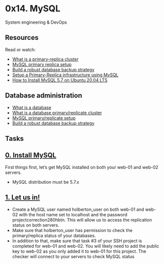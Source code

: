 # 0x14. MySQL
System engineering & DevOps

## Resources
Read or watch:

* [What is a primary-replica cluster](https://www.digitalocean.com/community/tutorials/how-to-choose-a-redundancy-plan-to-ensure-high-availability#sql-replication)
* [MySQL primary replica setup](https://www.digitalocean.com/community/tutorials/how-to-set-up-replication-in-mysql)
* [Build a robust database backup strategy](https://www.databasejournal.com/features/mssql/developing-a-sql-server-backup-strategy.html)
* [Setup a Primary-Replica infrastructure using MySQL](https://medium.com/@estebandelahoz/setup-a-primary-replica-infrastructure-using-mysql-5bcab77c352)
* [How to Install MySQL 5.7 on Ubuntu 20.04 LTS](https://www.hackerxone.com/2021/06/02/how-install-mysql-57-ubuntu-2004-lts/)

## Database administration

* [What is a database](http://searchsqlserver.techtarget.com/definition/database)
* [What is a database primary/replicate cluster](https://www.digitalocean.com/community/tutorials/how-to-choose-a-redundancy-plan-to-ensure-high-availability#sql-replication)
* [MySQL primary/replicate setup](https://www.digitalocean.com/community/tutorials/how-to-set-up-replication-in-mysql)
* [Build a robust database backup strategy](https://www.databasejournal.com/features/mssql/developing-a-sql-server-backup-strategy.html)

## Tasks

## [0. Install MySQL](./)
First things first, let’s get MySQL installed on both your web-01 and web-02 servers.

* MySQL distribution must be 5.7.x

## [1. Let us in!](./)
* Create a MySQL user named holberton_user on both web-01 and web-02 with the host name set to localhost and the password projectcorrection280hbtn. This will allow us to access the replication status on both servers.
* Make sure that holberton_user has permission to check the primary/replica status of your databases.
* In addition to that, make sure that task #3 of your SSH project is completed for web-01 and web-02. You will likely need to add the public key to web-02 as you only added it to web-01 for this project. The checker will connect to your servers to check MySQL status
